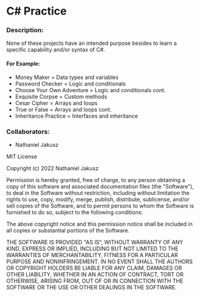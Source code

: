 # C# Practice

### Description:
None of these projects have an intended purpose besides to learn a specific capability and/or syntax of C#. 

#### For Example:
* Money Maker = Data types and variables
* Password Checker = Logic and conditionals
* Choose Your Own Adventure = Logic and conditionals cont.
* Exquisite Corpse = Custom methods
* Cesar Cipher = Arrays and loops
* True or False = Arrays and loops cont.
* Inheritance Practice = Interfaces and inheritance


### Collaborators:
* Nathaniel Jakusz

MIT License

Copyright (c) 2022 Nathaniel Jakusz

Permission is hereby granted, free of charge, to any person obtaining a copy of this software and associated documentation files (the "Software"), to deal in the Software without restriction, including without limitation the rights to use, copy, modify, merge, publish, distribute, sublicense, and/or sell copies of the Software, and to permit persons to whom the Software is furnished to do so, subject to the following conditions:

The above copyright notice and this permission notice shall be included in all copies or substantial portions of the Software.

THE SOFTWARE IS PROVIDED "AS IS", WITHOUT WARRANTY OF ANY KIND, EXPRESS OR IMPLIED, INCLUDING BUT NOT LIMITED TO THE WARRANTIES OF MERCHANTABILITY, FITNESS FOR A PARTICULAR PURPOSE AND NONINFRINGEMENT. IN NO EVENT SHALL THE AUTHORS OR COPYRIGHT HOLDERS BE LIABLE FOR ANY CLAIM, DAMAGES OR OTHER LIABILITY, WHETHER IN AN ACTION OF CONTRACT, TORT OR OTHERWISE, ARISING FROM, OUT OF OR IN CONNECTION WITH THE SOFTWARE OR THE USE OR OTHER DEALINGS IN THE SOFTWARE.
